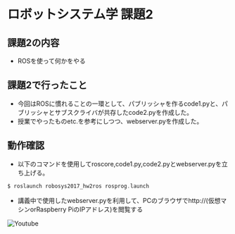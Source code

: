 # ロボットシステム学 課題2

## 課題2の内容
* ROSを使って何かをやる

## 課題2で行ったこと
* 今回はROSに慣れることの一環として、パブリッシャを作るcode1.pyと、パブリッシャとサブスクライバが共存したcode2.pyを作成した。
* 授業でやったものetc.を参考にしつつ、webserver.pyを作成した。

## 動作確認
* 以下のコマンドを使用してroscore,code1.py,code2.pyとwebserver.pyを立ち上げる。
```c
$ roslaunch robosys2017_hw2ros rosprog.launch
```

* 講義中で使用したwebserver.pyを利用して、PCのブラウザでhttp://(仮想マシンorRaspberry PiのIPアドレス)を閲覧する

![Youtube]()
